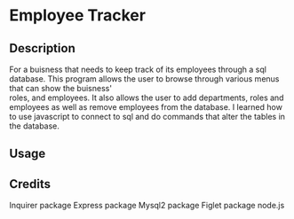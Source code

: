 # Employee Tracker

## Description
For a buisness that needs to keep track of its employees through a sql database. This program allows the user to browse through various menus that can show the buisness'<br>
roles, and employees. It also allows the user to add departments, roles and employees as well as remove employees from the database. I learned how to use javascript
to connect to sql and do commands that alter the tables in the database.




## Usage



## Credits
Inquirer package
Express package
Mysql2 package
Figlet package
node.js




